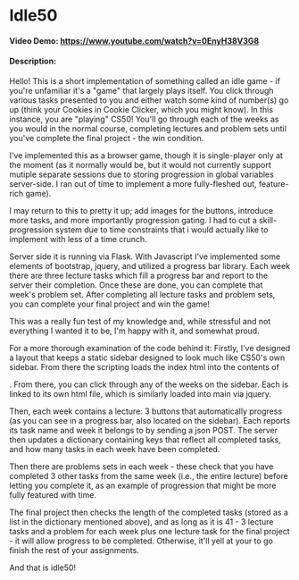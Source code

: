 # Idle50
#### Video Demo:  <https://www.youtube.com/watch?v=0EnyH38V3G8>
#### Description:
Hello! This is a short implementation of something called an idle game - if you're unfamiliar it's a "game" that largely plays itself. You click through various tasks presented to you and either
watch some kind of number(s) go up (think your Cookies in Cookie Clicker, which you might know). In this instance, you are "playing" CS50! You'll go through each of the weeks as you would
in the normal course, completing lectures and problem sets until you've complete the final project - the win condition.

I've implemented this as a browser game, though it is single-player only at the moment (as it normally would be, but it would not currently support mutiple separate sessions due to storing
progression in global variables server-side. I ran out of time to implement a more fully-fleshed out, feature-rich game).

I may return to this to pretty it up; add images for the buttons, introduce more tasks, and more importantly progression gating. I had to cut a skill-progression system due to time constraints that i would actually like to implement with less of a time crunch.

Server side it is running via Flask. With Javascript I've implemented some elements of bootstrap, jquery, and utilized a progress bar library. Each week there are three lecture tasks which fill a progress bar and report to the server their completion. Once these are done, you can complete that week's problem set. After completing all lecture tasks and problem sets, you can complete your final project and win the game!

This was a really fun test of my knowledge and, while stressful and not everything I wanted it to be, I'm happy with it, and somewhat proud.

For a more thorough examination of the code behind it:
Firstly, I've designed a layout that keeps a static sidebar designed to look much like CS50's own sidebar. From there the scripting loads the index html into the contents of <main>.
From there, you can click through any of the weeks on the sidebar. Each is linked to its own html file, which is similarly loaded into main via jquery.

Then, each week contains a lecture: 3 buttons that automatically progress (as you can see in a progress bar, also located on the sidebar). Each reports its task name and week it belongs to by sending a json POST. The server then updates a dictionary containing keys that reflect all completed tasks, and how many tasks in each week have been completed.

Then there are problems sets in each week - these check that you have completed 3 other tasks from the same week (i.e., the entire lecture) before letting you complete it, as an example of progression that might be more fully featured with time.

The final project then checks the length of the completed tasks (stored as a list in the dictionary mentioned above), and as long as it is 41 - 3 lecture tasks and a problem for each week plus one lecture task for the final project - it will allow progress to be completed. Otherwise, it'll yell at your to go finish the rest of your assignments.

And that is idle50!
